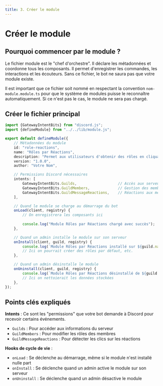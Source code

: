 ```yaml
---
title: 3. Créer le module
---
```

# Créer le module

## Pourquoi commencer par le module ?

Le fichier module est le "chef d'orchestre". Il déclare les métadonnées et coordonne tous les composants. Il permet
d'enregistrer les commandes, les interactions et les écouteurs. Sans ce fichier, le bot ne saura pas que votre
module existe.

Il est important que ce fichier soit nommé en respectant la convention `nom-module.module.ts` pour que le système
de modules puisse le reconnaître automatiquement. Si ce n'est pas le cas, le module ne sera pas chargé.

## Créer le fichier principal

```typescript title="src/modules/role-reactions/role-reactions.module.ts"
import {GatewayIntentBits} from "discord.js";
import {defineModule} from "../../lib/module.js";

export default defineModule({
    // Métadonnées du module
    id: "role-reactions",
    name: "Rôles par Réactions",
    description: "Permet aux utilisateurs d'obtenir des rôles en cliquant sur des réactions",
    version: "1.0.0",
    author: "Votre Nom",

    // Permissions Discord nécessaires
    intents: [
        GatewayIntentBits.Guilds,                   // Accès aux serveurs
        GatewayIntentBits.GuildMembers,             // Gestion des membres
        GatewayIntentBits.GuildMessageReactions,    // Réactions aux messages
    ],

    // Quand le module se charge au démarrage du bot
    onLoad(client, registry) {
        // On enregistrera les composants ici
        
        console.log("Module Rôles par Réactions chargé avec succès");
    },

    // Quand un admin installe le module sur son serveur
    onInstall(client, guild, registry) {
        console.log(`Module Rôles par Réactions installé sur ${guild.name}`);
        // Ici on pourrait créer des rôles par défaut, etc.
    },

    // Quand un admin désinstalle le module
    onUninstall(client, guild, registry) {
        console.log(`Module Rôles par Réactions désinstallé de ${guild.name}`);
        // Ici on nettoierait les données stockées
    },
});
```

## Points clés expliqués

**Intents** : Ce sont les "permissions" que votre bot demande à Discord pour recevoir certains événements.

- `Guilds` : Pour accéder aux informations du serveur
- `GuildMembers` : Pour modifier les rôles des membres
- `GuildMessageReactions` : Pour détecter les clics sur les réactions

**Hooks de cycle de vie** :

- `onLoad` : Se déclenche au démarrage, même si le module n'est installé nulle part
- `onInstall` : Se déclenche quand un admin active le module sur son serveur
- `onUninstall` : Se déclenche quand un admin désactive le module

